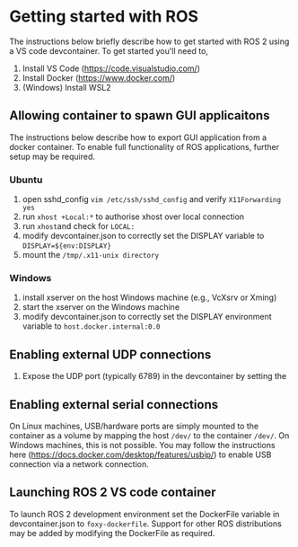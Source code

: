 # Getting started with ROS 
The instructions below briefly describe how to get started with ROS 2 using a VS code devcontainer. To get started you'll need to,
1. Install VS Code (https://code.visualstudio.com/)
2. Install Docker (https://www.docker.com/)
3. (Windows) Install WSL2 

## Allowing container to spawn GUI applicaitons

The instructions below describe how to export GUI application from a docker container. To enable full functionality of ROS applications, further setup may be required.

### Ubuntu
1. open sshd_config `vim /etc/ssh/sshd_config` and verify `X11Forwarding yes`
2. run `xhost +Local:*` to authorise xhost over local connection
3. run `xhost`and check for `LOCAL:`
4. modify devcontainer.json to correctly set the DISPLAY variable to `DISPLAY=${env:DISPLAY}`
4. mount the `/tmp/.x11-unix directory`

### Windows
1. install xserver on the host Windows machine (e.g., VcXsrv or Xming)
2. start the xserver on the Windows machine
2. modify devcontainer.json to correctly set the DISPLAY environment variable to `host.docker.internal:0.0`

## Enabling external UDP connections 
1. Expose the UDP port (typically 6789) in the devcontainer by setting the 

## Enabling external serial connections 
On Linux machines, USB/hardware ports are simply mounted to the container as a volume by mapping the host `/dev/` to the container `/dev/`. On Windows machines, this is not possible. You may follow the instructions here (https://docs.docker.com/desktop/features/usbip/) to enable USB connection via a network connection.

## Launching ROS 2 VS code container 
To launch ROS 2 development environment set the DockerFile variable in devcontainer.json to `foxy-dockerfile`. Support for other ROS distributions may be added by modifying the DockerFile as required. 